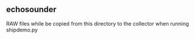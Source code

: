 ## echosounder
RAW files while be copied from this directory to the collector when running shipdemo.py